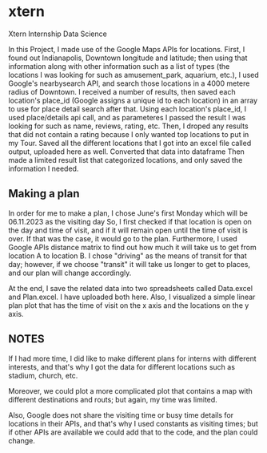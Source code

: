 # xtern
Xtern Internship Data Science


In this Project, I made use of the Google Maps APIs for locations.
First, I found out Indianapolis, Downtown longitude and latitude; then using that information along with other information such as a list of types (the locations I was looking for such as amusement_park, aquarium, etc.), I used Google's nearbysearch API, and search those locations in a 4000 metere radius of Downtown.
I received a number of results, then saved each location's place_id (Google assigns a unique id to each location) in an array to use for place detail search after that.
Using each location's place_id, I used place/details api call, and as parameteres I passed the result I was looking for such as name, reviews, rating, etc.
Then, I droped any results that did not contain a rating because I only wanted top locations to put in my Tour.
Saved all the different locations that I got into an excel file called output, uploaded here as well.
Converted that data into dataframe
Then made a limited result list that categorized locations, and only saved the information I needed.

## Making a plan
In order for me to make a plan, I chose June's first Monday which will be 06.11.2023 as the visiting day
So, I first checked if that location is open on the day and time of visit, and if it will remain open until the time of visit is over.
If that was the case, it would go to the plan.
Furthermore, I used Google APIs distance matrix to find out how much it will take us to get from location A to location B. I chose "driving" as the means of transit for that day; however, if we choose "transit" it will take us longer to get to places, and our plan will change accordingly.

At the end, I save the related data into two spreadsheets called Data.excel and Plan.excel. I have uploaded both here.
Also, I visualized a simple linear plan plot that has the time of visit on the x axis and the locations on the y axis.


## NOTES
If I had more time, I did like to make different plans for interns with different interests, and that's why I got the data for different locations such as stadium, church, etc.

Moreover, we could plot a more complicated plot that contains a map with different destinations and routs; but again, my time was limited.

Also, Google does not share the visiting time or busy time details for locations in their APIs, and that's why I used constants as visiting times; but if other APIs are available we could add that to the code, and the plan could change.
